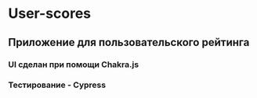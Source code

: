#  User-scores
## Приложение для пользовательского рейтинга
### UI сделан при помощи Chakra.js
### Тестирование - Cypress